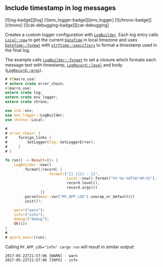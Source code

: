 <a name="ex-log-timestamp"></a>
## Include timestamp in log messages

[![log-badge]][log] [![env_logger-badge]][env_logger] [![chrono-badge]][chrono] [![cat-debugging-badge]][cat-debugging]

Creates a custom logger configuration with [`LogBuilder`].
Each log entry calls [`Local::now`] to get the current [`DateTime`] in local timezone and uses [`DateTime::format`] with [`strftime::specifiers`] to format a timestamp used in the final log.

The example calls [`LogBuilder::format`] to set a closure which formats each
message text with timestamp, [`LogRecord::level`] and body ([`LogRecord::args`]).

```rust
# #[macro_use]
# extern crate error_chain;
#[macro_use]
extern crate log;
extern crate env_logger;
extern crate chrono;

use std::env;
use env_logger::LogBuilder;
use chrono::Local;

#
# error_chain! {
#     foreign_links {
#         SetLogger(log::SetLoggerError);
#     }
# }

fn run() -> Result<()> {
    LogBuilder::new()
        .format(|record| {
                    format!("{} [{}] - {}",
                            Local::now().format("%Y-%m-%dT%H:%M:%S"),
                            record.level(),
                            record.args())
                })
        .parse(&env::var("MY_APP_LOG").unwrap_or_default())
        .init()?;

    warn!("warn");
    info!("info");
    debug!("debug");
    Ok(())
}
#
# quick_main!(run);
```
Calling `MY_APP_LOG="info" cargo run` will result in similar output:
```
2017-05-22T21:57:06 [WARN] - warn
2017-05-22T21:57:06 [INFO] - info
```

[`DateTime::format`]: https://docs.rs/chrono/*/chrono/datetime/struct.DateTime.html#method.format
[`DateTime`]: https://docs.rs/chrono/*/chrono/datetime/struct.DateTime.html
[`Local::now`]: https://docs.rs/chrono/*/chrono/offset/local/struct.Local.html#method.now
[`LogBuilder`]: https://doc.rust-lang.org/log/env_logger/struct.Builder.html
[`LogBuilder::format`]: https://doc.rust-lang.org/log/env_logger/struct.LogBuilder.html#method.format
[`LogRecord::args`]: https://doc.rust-lang.org/log/log/struct.LogRecord.html#method.args
[`LogRecord::level`]: https://doc.rust-lang.org/log/log/struct.LogRecord.html#method.level
[`strftime::specifiers`]: https://docs.rs/chrono/*/chrono/format/strftime/index.html#specifiers
